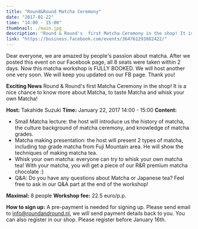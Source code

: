 ```yaml
---
title: "Round&Round Matcha Ceremony"
date: "2017-01-22"
time: "14:00 - 15:00"
thumbnail: ./main.jpg
description: "Round & Round's  first Matcha Ceremony in the shop! It is a nice chance to know more about Matcha, to taste Matcha and whisk your own Matcha!"
link: "https://business.facebook.com/events/364761293882422/"
---
```


Dear everyone, we are amazed by people's passion about matcha. After we posted this event on our Facebook page, all 8 seats were taken within 2 days. Now this matcha workshop is FULLY BOOKED. We will host another one very soon. We will keep you updated on our FB page. Thank you!

**Exciting News** Round & Round's  first Matcha Ceremony in the shop! It is a nice chance to know more about Matcha, to taste Matcha and whisk your own Matcha!

**Host:** Takahide Suzuki
**Time:** January 22, 2017   14:00 - 15:00
**Content:**
- Small Matcha lecture: the host will introduce us the history of matcha,  the culture background of matcha ceremony, and knowledge of matcha grades.
- Matcha making presentation:  the host will present 2 types of matcha, including top grade matcha from Fuji Mountain area. He will show the techniques of making matcha tea.
- Whisk your own matcha: everyone can try to whisk your own matcha tea! With your matcha, you will get a piece of our R&R premium matcha chocolate :)
- Q&A: Do you have any questions about Matcha or Japanese tea? Feel free to ask in our Q&A part at the end of the workshop!

**Maximal:** 8 people
**Workshop fee:** 22.5 euro/p.p.

**How to sign up:** A pre-payment is needed for signing up. Please send email to info@roundandround.nl, we will send payment details back to you. You can also register in our shop.
Please register before January 16th.
